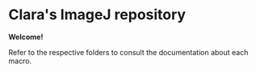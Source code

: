 # Clara's ImageJ repository

**Welcome!**

Refer to the respective folders to consult the documentation about each macro.

